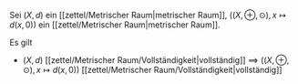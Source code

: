 Sei $(X, d)$ ein [[zettel/Metrischer Raum|metrischer Raum]], $((X, \oplus, \odot), x \mapsto d(x, 0))$ ein [[zettel/Metrischer Raum|metrischer Raum]].

Es gilt
- $(X, d)$ [[zettel/Metrischer Raum/Vollständigkeit|vollständig]] $\implies$ $((X, \oplus, \odot), x \mapsto d(x, 0))$ [[zettel/Metrischer Raum/Vollständigkeit|vollständig]]